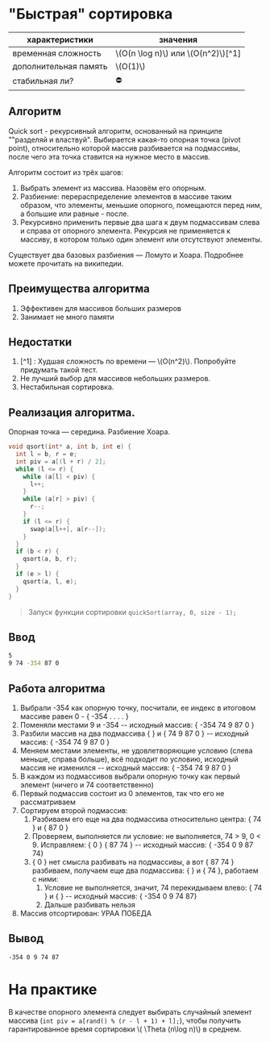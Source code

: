 # "Быстрая" сортировка

| характеристики  | значения  |
| -------- | ------- |
| временная сложность  | \\(O(n \log n)\\) или \\(O(n^2)\\)[^1]   |
| дополнительная память |  \\(O(1)\\)     |
| стабильная ли? | ⛔️ |

## Алгоритм

Quick sort - рекурсивный алгоритм, основанный на принципе ""разделяй и властвуй". Выбирается какая-то опорная точка (pivot point), относительно которой массив разбивается на подмассивы, после чего эта точка ставится на нужное место в массив.

Алгоритм состоит из трёх шагов:

1. Выбрать элемент из массива. Назовём его опорным.
2. Разбиение: перераспределение элементов в массиве таким образом, что элементы, меньшие опорного, помещаются перед ним, а большие или равные - после.
3. Рекурсивно применить первые два шага к двум подмассивам слева и справа от опорного элемента. Рекурсия не применяется к массиву, в котором только один элемент или отсутствуют элементы.

Существует два базовых разбиения &mdash; Ломуто и Хоара. Подробнее можете прочитать на википедии.

## Преимущества алгоритма
1. Эффективен для массивов больших размеров
2. Занимает не много памяти

## Недостатки
1. [^1] : Худшая сложность по времени &mdash; \\(O(n^2)\\). Попробуйте придумать такой тест. 
2. Не лучший выбор для массивов небольших размеров.
3. Нестабильная сортировка.

## Реализация алгоритма.

Опорная точка &mdash; середина. Разбиение Хоара.

```cpp
void qsort(int* a, int b, int e) {
  int l = b, r = e;
  int piv = a[(l + r) / 2];
  while (l <= r) {
    while (a[l] < piv) {
      l++;
    }
    while (a[r] > piv) {
      r--;
    }
    if (l <= r) {
      swap(a[l++], a[r--]);
    }
  }
  if (b < r) {
    qsort(a, b, r);
  }
  if (e > l) {
    qsort(a, l, e);
  }
}
```

> Запуск функции сортировки `quickSort(array, 0, size - 1);`

## Ввод
```bash
5
9 74 -354 87 0
```

## Работа алгоритма
1. Выбрали -354 как опорную точку, посчитали, ее индекс в итоговом массиве равен 0 - { -354 . . . . }
2. Поменяли местами 9 и -354 -- исходный массив: { -354 74 9 87 0 }
3. Разбили массив на два подмассива { } и { 74 9 87 0 } -- исходный массив: { -354 74 9 87 0 }
4. Меняем местами элементы, не удовлетворяющие условию (слева меньше, справа больше), всё подходит по условию, исходный массив не изменился -- исходный массив: { -354 74 9 87 0 }
5. В каждом из подмассивов выбрали опорную точку как первый элемент (ничего и 74 соответственно) 
6. Первый подмассив состоит из 0 элементов, так что его не рассматриваем
7. Сортируем второй подмассив:
    1. Разбиваем его еще на два подмассива относительно центра: { 74 } и { 87 0 }
    2. Проверяем, выполняется ли условие: не выполняется, 74 > 9, 0 < 9. Исправляем: { 0 } { 87 74 } -- исходный массив: { -354 0 9 87 74}
    3. { 0 } нет смысла разбивать на подмассивы, а вот { 87 74 } разбиваем, получаем еще два подмассива: { } и { 74 }, работаем с ними:
        1. Условие не выполняется, значит, 74 перекидываем влево: { 74 } и { } -- исходный массив: { -354 0 9 74 87}
        2. Дальше разбивать нельзя
8. Массив отсортирован: УРАА ПОБЕДА


## Вывод
```bash
-354 0 9 74 87
```

На практике
===

В качестве опорного элемента следует выбирать случайный элемент массива (`int piv = a[rand() % (r - l + 1) + l];`), чтобы получить гарантированное время сортировки \\( \Theta (n\log n)\\) в среднем.


